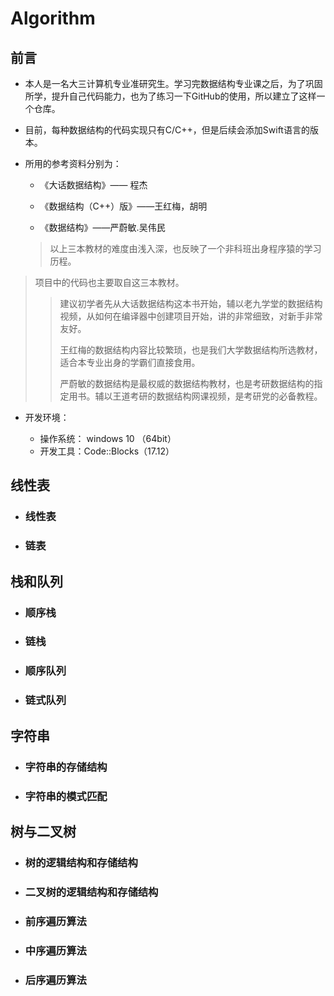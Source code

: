 # **Algorithm**

## 前言

 - 本人是一名大三计算机专业准研究生。学习完数据结构专业课之后，为了巩固所学，提升自己代码能力，也为了练习一下GitHub的使用，所以建立了这样一个仓库。

 - 目前，每种数据结构的代码实现只有C/C++，但是后续会添加Swift语言的版本。

- 所用的参考资料分别为：

  - 《大话数据结构》—— 程杰

  - 《数据结构（C++）版》——王红梅，胡明

  - 《数据结构》——严蔚敏.吴伟民

  > 以上三本教材的难度由浅入深，也反映了一个非科班出身程序猿的学习历程。
>
  > 项目中的代码也主要取自这三本教材。
  >
  > > 建议初学者先从大话数据结构这本书开始，辅以老九学堂的数据结构视频，从如何在编译器中创建项目开始，讲的非常细致，对新手非常友好。
  > >
  > > 王红梅的数据结构内容比较繁琐，也是我们大学数据结构所选教材，适合本专业出身的学霸们直接食用。
  > >
  > > 严蔚敏的数据结构是最权威的数据结构教材，也是考研数据结构的指定用书。辅以王道考研的数据结构网课视频，是考研党的必备教程。

- 开发环境：

  * 操作系统： windows 10 （64bit）
  * 开发工具：Code::Blocks（17.12）

## 线性表

* ### 线性表

* ### 链表

## 栈和队列

* ### 顺序栈

* ### 链栈

* ### 顺序队列

* ### 链式队列

## 字符串

* ### 字符串的存储结构

* ### 字符串的模式匹配

## 树与二叉树

*  ### 树的逻辑结构和存储结构

* ### 二叉树的逻辑结构和存储结构

* ### 前序遍历算法

* ### 中序遍历算法

* ### 后序遍历算法

  

  

  

  

  

  

  




​	


